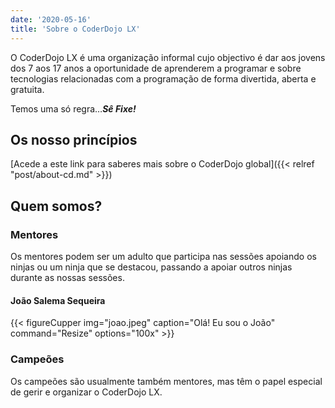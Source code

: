 ```yaml
---
date: '2020-05-16'
title: 'Sobre o CoderDojo LX'
---
```


O CoderDojo LX é uma organização informal cujo objectivo é dar aos jovens dos 7 aos 17 anos a oportunidade de aprenderem a programar e sobre tecnologias relacionadas com a programação de forma divertida, aberta e gratuita.

Temos uma só regra…_**Sê Fixe!**_

## Os nosso princípios

[Acede a este link para saberes mais sobre o CoderDojo global]({{< relref "post/about-cd.md" >}})

## Quem somos?

### Mentores

Os mentores podem ser um adulto que participa nas sessões apoiando os ninjas ou um ninja que se destacou, passando a apoiar outros ninjas durante as nossas sessões.

#### João Salema Sequeira

{{< figureCupper
img="joao.jpeg"
caption="Olá! Eu sou o João"
command="Resize"
options="100x" >}}

### Campeões

Os campeões são usualmente também mentores, mas têm o papel especial de gerir e organizar o CoderDojo LX.
